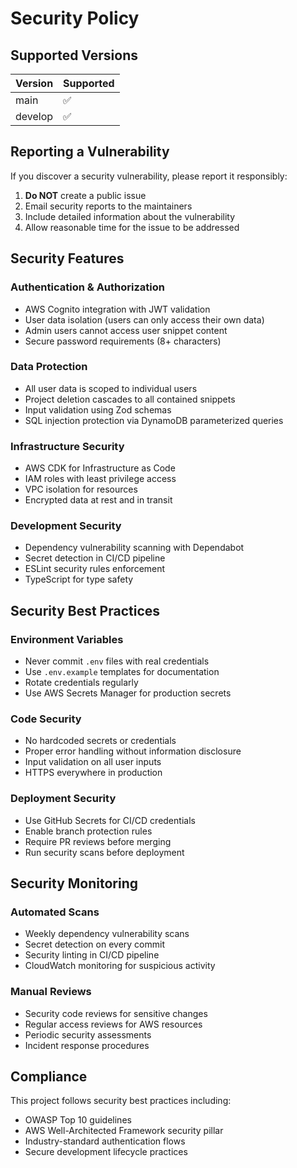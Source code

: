 # Security Policy

## Supported Versions

| Version | Supported          |
| ------- | ------------------ |
| main    | :white_check_mark: |
| develop | :white_check_mark: |

## Reporting a Vulnerability

If you discover a security vulnerability, please report it responsibly:

1. **Do NOT** create a public issue
2. Email security reports to the maintainers
3. Include detailed information about the vulnerability
4. Allow reasonable time for the issue to be addressed

## Security Features

### Authentication & Authorization
- AWS Cognito integration with JWT validation
- User data isolation (users can only access their own data)
- Admin users cannot access user snippet content
- Secure password requirements (8+ characters)

### Data Protection
- All user data is scoped to individual users
- Project deletion cascades to all contained snippets
- Input validation using Zod schemas
- SQL injection protection via DynamoDB parameterized queries

### Infrastructure Security
- AWS CDK for Infrastructure as Code
- IAM roles with least privilege access
- VPC isolation for resources
- Encrypted data at rest and in transit

### Development Security
- Dependency vulnerability scanning with Dependabot
- Secret detection in CI/CD pipeline
- ESLint security rules enforcement
- TypeScript for type safety

## Security Best Practices

### Environment Variables
- Never commit `.env` files with real credentials
- Use `.env.example` templates for documentation
- Rotate credentials regularly
- Use AWS Secrets Manager for production secrets

### Code Security
- No hardcoded secrets or credentials
- Proper error handling without information disclosure
- Input validation on all user inputs
- HTTPS everywhere in production

### Deployment Security
- Use GitHub Secrets for CI/CD credentials
- Enable branch protection rules
- Require PR reviews before merging
- Run security scans before deployment

## Security Monitoring

### Automated Scans
- Weekly dependency vulnerability scans
- Secret detection on every commit
- Security linting in CI/CD pipeline
- CloudWatch monitoring for suspicious activity

### Manual Reviews
- Security code reviews for sensitive changes
- Regular access reviews for AWS resources
- Periodic security assessments
- Incident response procedures

## Compliance

This project follows security best practices including:
- OWASP Top 10 guidelines
- AWS Well-Architected Framework security pillar
- Industry-standard authentication flows
- Secure development lifecycle practices